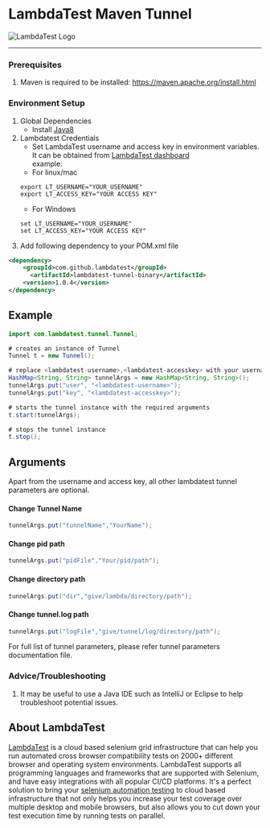 # LambdaTest Maven Tunnel
![LambdaTest Logo](https://www.lambdatest.com/static/images/logo.svg)

---

### Prerequisites
1. Maven is required to be installed:
   https://maven.apache.org/install.html

### Environment Setup
1. Global Dependencies
    * Install [Java8](https://www.oracle.com/technetwork/java/javase/downloads/jdk8-downloads-2133151.html)
2. Lambdatest Credentials
    * Set LambdaTest username and access key in environment variables. It can be obtained from [LambdaTest dashboard](https://automation.lambdatest.com/)    
    example:
    - For linux/mac
    ```
    export LT_USERNAME="YOUR_USERNAME"
    export LT_ACCESS_KEY="YOUR ACCESS KEY"
    
    ```
    - For Windows
    ```
    set LT_USERNAME="YOUR_USERNAME"
    set LT_ACCESS_KEY="YOUR ACCESS KEY"
    
    ```
3. Add following dependency to your POM.xml file
```xml
<dependency>
    <groupId>com.github.lambdatest</groupId>
	  <artifactId>lambdatest-tunnel-binary</artifactId>
    <version>1.0.4</version>
</dependency>
```
## Example

```java
import com.lambdatest.tunnel.Tunnel;

# creates an instance of Tunnel
Tunnel t = new Tunnel();

# replace <lambdatest-username>,<lambdatest-accesskey> with your username and key. You can also set an environment variable - "LT_USERNAME" and "LT_ACCESS_KEY".
HashMap<String, String> tunnelArgs = new HashMap<String, String>();
tunnelArgs.put("user", "<lambdatest-username>");
tunnelArgs.put("key", "<lambdatest-accesskey>");

# starts the tunnel instance with the required arguments
t.start(tunnelArgs);

# stops the tunnel instance
t.stop();
```
## Arguments

Apart from the username and access key, all other lambdatest tunnel parameters are optional.

#### Change Tunnel Name
```java
tunnelArgs.put("tunnelName","YourName");
```
#### Change pid path
```java
tunnelArgs.put("pidFile","Your/pid/path");
```
#### Change directory path
```java
tunnelArgs.put("dir","give/lambda/directory/path");
```
#### Change tunnel.log path
```java
tunnelArgs.put("logFile","give/tunnel/log/directory/path");
```
For full list of tunnel parameters, please refer tunnel parameters documentation file.

### Advice/Troubleshooting
1. It may be useful to use a Java IDE such as IntelliJ or Eclipse to help troubleshoot potential issues. 

## About LambdaTest
[LambdaTest](https://www.lambdatest.com/) is a cloud based selenium grid infrastructure that can help you run automated cross browser compatibility tests on 2000+ different browser and operating system environments. LambdaTest supports all programming languages and frameworks that are supported with Selenium, and have easy integrations with all popular CI/CD platforms. It's a perfect solution to bring your [selenium automation testing](https://www.lambdatest.com/selenium-automation) to cloud based infrastructure that not only helps you increase your test coverage over multiple desktop and mobile browsers, but also allows you to cut down your test execution time by running tests on parallel.
